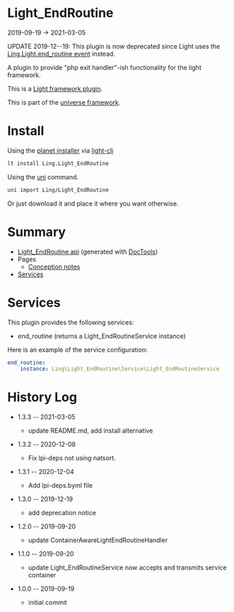 Light_EndRoutine
===========
2019-09-19 -> 2021-03-05



UPDATE 2019-12--19: This plugin is now deprecated since Light uses the [Ling.Light.end_routine event](https://github.com/lingtalfi/Light/blob/master/personal/mydoc/pages/events.md)
instead. 


A plugin to provide "php exit handler"-ish functionality for the light framework.


This is a [Light framework plugin](https://github.com/lingtalfi/Light/blob/master/doc/pages/plugin.md).

This is part of the [universe framework](https://github.com/karayabin/universe-snapshot).


Install
==========
Using the [planet installer](https://github.com/lingtalfi/Light_PlanetInstaller) via [light-cli](https://github.com/lingtalfi/Light_Cli)
```bash
lt install Ling.Light_EndRoutine
```

Using the [uni](https://github.com/lingtalfi/universe-naive-importer) command.
```bash
uni import Ling/Light_EndRoutine
```

Or just download it and place it where you want otherwise.






Summary
===========
- [Light_EndRoutine api](https://github.com/lingtalfi/Light_EndRoutine/blob/master/doc/api/Ling/Light_EndRoutine.md) (generated with [DocTools](https://github.com/lingtalfi/DocTools))
- Pages
    - [Conception notes](https://github.com/lingtalfi/Light_EndRoutine/blob/master/doc/pages/conception-notes.md)
- [Services](#services)


Services
=========


This plugin provides the following services:

- end_routine (returns a Light_EndRoutineService instance)


Here is an example of the service configuration:

```yaml
end_routine:
    instance: Ling\Light_EndRoutine\Service\Light_EndRoutineService
```


History Log
=============

- 1.3.3 -- 2021-03-05

    - update README.md, add install alternative

- 1.3.2 -- 2020-12-08

    - Fix lpi-deps not using natsort.

- 1.3.1 -- 2020-12-04

    - Add lpi-deps.byml file

- 1.3.0 -- 2019-12-19

    - add deprecation notice

- 1.2.0 -- 2019-09-20

    - update ContainerAwareLightEndRoutineHandler
    
- 1.1.0 -- 2019-09-20

    - update Light_EndRoutineService now accepts and transmits service container
    
- 1.0.0 -- 2019-09-19

    - initial commit